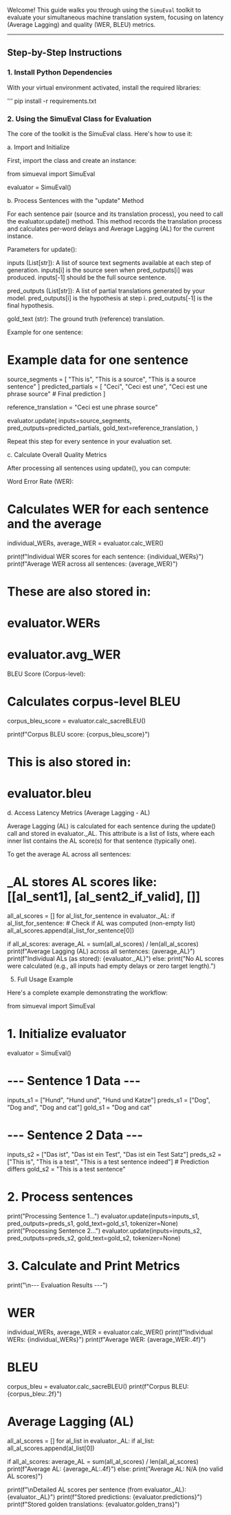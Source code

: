Welcome! This guide walks you through using the `SimuEval` toolkit to evaluate your simultaneous machine translation system, focusing on latency (Average Lagging) and quality (WER, BLEU) metrics.

---

## Step-by-Step Instructions

### 1. Install Python Dependencies

With your virtual environment activated, install the required libraries:

''' pip install -r requirements.txt


### 2. Using the SimuEval Class for Evaluation

The core of the toolkit is the SimuEval class. Here's how to use it:

a. Import and Initialize

First, import the class and create an instance:

from simueval import SimuEval

evaluator = SimuEval()

b. Process Sentences with the "update" Method

For each sentence pair (source and its translation process), you need to call the evaluator.update() method. This method records the translation process and calculates per-word delays and Average Lagging (AL) for the current instance.

Parameters for update():

inputs (List[str]): A list of source text segments available at each step of generation. inputs[i] is the source seen when pred_outputs[i] was produced. inputs[-1] should be the full source sentence.

pred_outputs (List[str]): A list of partial translations generated by your model. pred_outputs[i] is the hypothesis at step i. pred_outputs[-1] is the final hypothesis.

gold_text (str): The ground truth (reference) translation.

Example for one sentence:

# Example data for one sentence
source_segments = [
    "This is",
    "This is a source",
    "This is a source sentence"
]
predicted_partials = [
    "Ceci",
    "Ceci est une",
    "Ceci est une phrase source"  # Final prediction
]

reference_translation = "Ceci est une phrase source"

evaluator.update(
    inputs=source_segments,
    pred_outputs=predicted_partials,
    gold_text=reference_translation,
)


Repeat this step for every sentence in your evaluation set.

c. Calculate Overall Quality Metrics

After processing all sentences using update(), you can compute:

Word Error Rate (WER):

# Calculates WER for each sentence and the average
individual_WERs, average_WER = evaluator.calc_WER()

print(f"Individual WER scores for each sentence: {individual_WERs}")
print(f"Average WER across all sentences: {average_WER}")

# These are also stored in:
# evaluator.WERs
# evaluator.avg_WER

BLEU Score (Corpus-level):

# Calculates corpus-level BLEU
corpus_bleu_score = evaluator.calc_sacreBLEU()

print(f"Corpus BLEU score: {corpus_bleu_score}")

# This is also stored in:
# evaluator.bleu

d. Access Latency Metrics (Average Lagging - AL)

Average Lagging (AL) is calculated for each sentence during the update() call and stored in evaluator._AL. This attribute is a list of lists, where each inner list contains the AL score(s) for that sentence (typically one).

To get the average AL across all sentences:

# _AL stores AL scores like: [[al_sent1], [al_sent2_if_valid], []]
all_al_scores = []
for al_list_for_sentence in evaluator._AL:
    if al_list_for_sentence:  # Check if AL was computed (non-empty list)
        all_al_scores.append(al_list_for_sentence[0])

if all_al_scores:
    average_AL = sum(all_al_scores) / len(all_al_scores)
    print(f"Average Lagging (AL) across all sentences: {average_AL}")
    print(f"Individual ALs (as stored): {evaluator._AL}")
else:
    print("No AL scores were calculated (e.g., all inputs had empty delays or zero target length).")

5. Full Usage Example

Here's a complete example demonstrating the workflow:

from simueval import SimuEval

# 1. Initialize evaluator
evaluator = SimuEval()

# --- Sentence 1 Data ---
inputs_s1 = ["Hund", "Hund und", "Hund und Katze"]
preds_s1 = ["Dog", "Dog and", "Dog and cat"]
gold_s1 = "Dog and cat"

# --- Sentence 2 Data ---
inputs_s2 = ["Das ist", "Das ist ein Test", "Das ist ein Test Satz"]
preds_s2 = ["This is", "This is a test", "This is a test sentence indeed"] # Prediction differs
gold_s2 = "This is a test sentence"

# 2. Process sentences
print("Processing Sentence 1...")
evaluator.update(inputs=inputs_s1, pred_outputs=preds_s1, gold_text=gold_s1, tokenizer=None)
print("Processing Sentence 2...")
evaluator.update(inputs=inputs_s2, pred_outputs=preds_s2, gold_text=gold_s2, tokenizer=None)

# 3. Calculate and Print Metrics
print("\n--- Evaluation Results ---")

# WER
individual_WERs, average_WER = evaluator.calc_WER()
print(f"Individual WERs: {individual_WERs}")
print(f"Average WER: {average_WER:.4f}")

# BLEU
corpus_bleu = evaluator.calc_sacreBLEU()
print(f"Corpus BLEU: {corpus_bleu:.2f}")

# Average Lagging (AL)
all_al_scores = []
for al_list in evaluator._AL:
    if al_list:
        all_al_scores.append(al_list[0])

if all_al_scores:
    average_AL = sum(all_al_scores) / len(all_al_scores)
    print(f"Average AL: {average_AL:.4f}")
else:
    print("Average AL: N/A (no valid AL scores)")

print(f"\nDetailed AL scores per sentence (from evaluator._AL): {evaluator._AL}")
print(f"Stored predictions: {evaluator.predictions}")
print(f"Stored golden translations: {evaluator.golden_trans}")